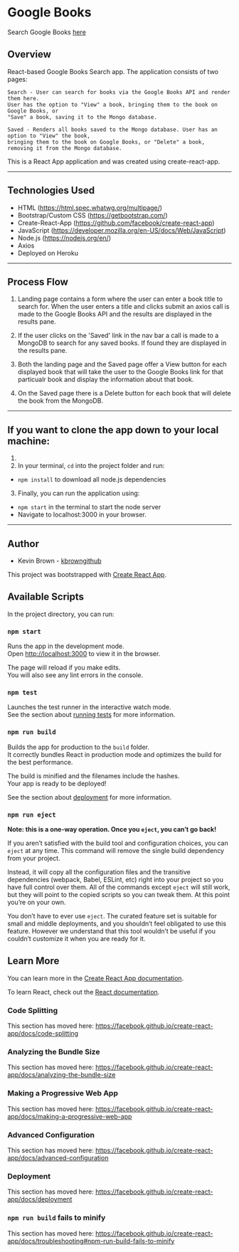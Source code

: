 # Google Books

Search Google Books [here](https://fierce-badlands-44122.herokuapp.com/)

## Overview
React-based Google Books Search app. The application consists of two pages: 

    Search - User can search for books via the Google Books API and render them here. 
    User has the option to "View" a book, bringing them to the book on Google Books, or 
    "Save" a book, saving it to the Mongo database.

    Saved - Renders all books saved to the Mongo database. User has an option to "View" the book, 
    bringing them to the book on Google Books, or "Delete" a book, removing it from the Mongo database.


This is a React App application and was created using create-react-app.

---

## Technologies Used
- HTML (https://html.spec.whatwg.org/multipage/)
- Bootstrap/Custom CSS (https://getbootstrap.com/)
- Create-React-App (https://github.com/facebook/create-react-app)
- JavaScript (https://developer.mozilla.org/en-US/docs/Web/JavaScript)
- Node.js (https://nodejs.org/en/)
- Axios
- Deployed on Heroku

---

## Process Flow
1. Landing page contains a form where the user can enter a book title to search for.
    When the user enters a title and clicks submit an axios call is made to the Google Books
    API and the results are displayed in the results pane.

2. If the user clicks on the 'Saved' link in the nav bar a call is made to a MongoDB
    to search for any saved books. If found they are displayed in the results pane.

3. Both the landing page and the Saved page offer a View button for each displayed book that
    will take the user to the Google Books link for that particualr book and display the
    information about that book.

4. On the Saved page there is a Delete button for each book that will delete the book from
    the MongoDB.

---

## If you want to clone the app down to your local machine:
1. 
2. In your terminal, ```cd``` into the project folder and run:
- ```npm install``` to download all node.js dependencies

3. Finally, you can run the application using:
- ```npm start``` in the terminal to start the node server
- Navigate to localhost:3000 in your browser.

---

## Author
- Kevin Brown - [kbrowngithub](https://github.com/kbrowngithub)



This project was bootstrapped with [Create React App](https://github.com/facebook/create-react-app).

## Available Scripts

In the project directory, you can run:

### `npm start`

Runs the app in the development mode.<br />
Open [http://localhost:3000](http://localhost:3000) to view it in the browser.

The page will reload if you make edits.<br />
You will also see any lint errors in the console.

### `npm test`

Launches the test runner in the interactive watch mode.<br />
See the section about [running tests](https://facebook.github.io/create-react-app/docs/running-tests) for more information.

### `npm run build`

Builds the app for production to the `build` folder.<br />
It correctly bundles React in production mode and optimizes the build for the best performance.

The build is minified and the filenames include the hashes.<br />
Your app is ready to be deployed!

See the section about [deployment](https://facebook.github.io/create-react-app/docs/deployment) for more information.

### `npm run eject`

**Note: this is a one-way operation. Once you `eject`, you can’t go back!**

If you aren’t satisfied with the build tool and configuration choices, you can `eject` at any time. This command will remove the single build dependency from your project.

Instead, it will copy all the configuration files and the transitive dependencies (webpack, Babel, ESLint, etc) right into your project so you have full control over them. All of the commands except `eject` will still work, but they will point to the copied scripts so you can tweak them. At this point you’re on your own.

You don’t have to ever use `eject`. The curated feature set is suitable for small and middle deployments, and you shouldn’t feel obligated to use this feature. However we understand that this tool wouldn’t be useful if you couldn’t customize it when you are ready for it.

## Learn More

You can learn more in the [Create React App documentation](https://facebook.github.io/create-react-app/docs/getting-started).

To learn React, check out the [React documentation](https://reactjs.org/).

### Code Splitting

This section has moved here: https://facebook.github.io/create-react-app/docs/code-splitting

### Analyzing the Bundle Size

This section has moved here: https://facebook.github.io/create-react-app/docs/analyzing-the-bundle-size

### Making a Progressive Web App

This section has moved here: https://facebook.github.io/create-react-app/docs/making-a-progressive-web-app

### Advanced Configuration

This section has moved here: https://facebook.github.io/create-react-app/docs/advanced-configuration

### Deployment

This section has moved here: https://facebook.github.io/create-react-app/docs/deployment

### `npm run build` fails to minify

This section has moved here: https://facebook.github.io/create-react-app/docs/troubleshooting#npm-run-build-fails-to-minify
